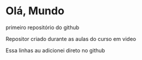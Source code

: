 # Olá, Mundo
 primeiro repositório do github

 Repositor criado durante as aulas do curso em video

 Essa linhas au adicionei direto no github
